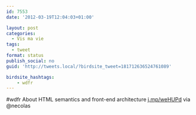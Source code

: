 ```yaml
---
id: 7553
date: '2012-03-19T12:04:03+01:00'

layout: post
categories:
  - Vis ma vie
tags:
  - tweet
format: status
publish_social: no
guid: 'http://tweets.local/?birdsite_tweet=181712636524761089'

birdsite_hashtags:
    - wdfr
---
```


\#wdfr About HTML semantics and front-end architecture [j.mp/weHUPd](http://j.mp/weHUPd) via @necolas